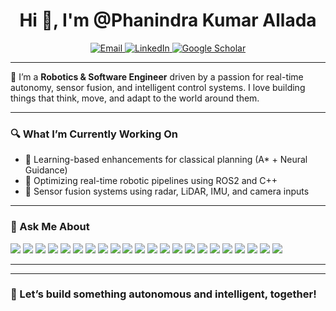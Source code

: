 <h1 align="center">Hi 👋, I'm @Phanindra Kumar Allada</h1>

<p align="center">
  <a href="mailto:phanindrakumarallada@gmail.com" target="_blank">
    <img src="https://img.shields.io/badge/Email-D14836?style=flat-square&logo=gmail&logoColor=white" alt="Email" />
  </a>
  <a href="https://www.linkedin.com/in/phanindra-kumar-allada/" target="_blank">
    <img src="https://img.shields.io/badge/LinkedIn-0077B5?style=flat-square&logo=linkedin&logoColor=white" alt="LinkedIn" />
  </a>
  <a href="https://scholar.google.com/citations?user=0Q_CsTgAAAAJ&hl=en&authuser=1" target="_blank">
    <img src="https://img.shields.io/badge/Google_Scholar-4285F4?style=flat-square&logo=google-scholar&logoColor=white" alt="Google Scholar" />
  </a>
</p>



<!--
<p align="center">
  <img src="https://komarev.com/ghpvc/?username=Phanindra-Kumar-Allada&label=Profile+Views&color=0e75b6&style=flat" alt="Phanindra-Kumar-Allada" />
</p>
-->
---

🎯 I’m a **Robotics & Software Engineer** driven by a passion for real-time autonomy, sensor fusion, and intelligent control systems. I love building things that think, move, and adapt to the world around them.

---

### 🔍 What I’m Currently Working On
- 🧭 Learning-based enhancements for classical planning (A* + Neural Guidance)
- 🎯 Optimizing real-time robotic pipelines using ROS2 and C++
- 🔧 Sensor fusion systems using radar, LiDAR, IMU, and camera inputs

---

<!--### 🌟 Featured Projects

- 🚀 **[Neural A* Path Planning](https://github.com/Phanindra-Kumar-Allada/NeuralAstar_PathPlanning)**  
  _Hybrid planner that combines A* with a learned cost function to optimize navigation in dynamic environments_

- 🏋️‍♂️ **[Real-Time Exercise Pose Estimation](https://github.com/Phanindra-Kumar-Allada/Real-Time_Motion_Tracking_for_Smarter_Workouts)**  
  _Live pose estimation and activity classification using MobileVNet for fitness feedback and motion analysis_

- 🍎 **[FruityVision](https://github.com/Phanindra-Kumar-Allada/FruityVision)**  
  _An edge-deployable fruit classifier built for smart sorting in industrial automation setups_
---
-->

### 💬 Ask Me About
<!--### 🛠️ Languages and Tools-->


<p align="left">
  <!-- Core Languages -->
  <img src="https://img.shields.io/badge/-C++-00599C?logo=c%2B%2B&logoColor=white" />
  <img src="https://img.shields.io/badge/-Python-3776AB?logo=python&logoColor=white" />
  <img src="https://img.shields.io/badge/-Bash-4EAA25?logo=gnubash&logoColor=white" />

  <!-- Robotics Platforms -->
  <img src="https://img.shields.io/badge/-ROS2-22314E?logo=ros&logoColor=white" />
  <img src="https://img.shields.io/badge/-ROS-22314E?logo=ros&logoColor=white" />

  <!-- Perception & CV -->
  <img src="https://img.shields.io/badge/-OpenCV-5C3EE8?logo=opencv&logoColor=white" />
  <img src="https://img.shields.io/badge/-PyTorch-EE4C2C?logo=pytorch&logoColor=white" />
  <img src="https://img.shields.io/badge/-NumPy-013243?logo=numpy&logoColor=white" />
  <img src="https://img.shields.io/badge/-Matplotlib-11557C?logo=matplotlib&logoColor=white" />

  <!-- Planning & Control -->
  <img src="https://img.shields.io/badge/-A*%20Planner-4B8BBE" />
  <img src="https://img.shields.io/badge/-DBSCAN%20Clustering-FF9900" />
  <img src="https://img.shields.io/badge/-Pose%20Estimation-6C3483" />

  <!-- Embedded & Deployment -->
  <img src="https://img.shields.io/badge/-Jetson-76B900?logo=nvidia&logoColor=white" />
  <img src="https://img.shields.io/badge/-Raspberry%20Pi-C51A4A?logo=raspberrypi&logoColor=white" />
  <img src="https://img.shields.io/badge/-Pololu%20Drivers-006666" />
  <img src="https://img.shields.io/badge/-QT-41CD52?logo=qt&logoColor=white" />

  <!-- Tools -->
  <img src="https://img.shields.io/badge/-Git-F05032?logo=git&logoColor=white" />
  <img src="https://img.shields.io/badge/-Docker-2496ED?logo=docker&logoColor=white" />
  <img src="https://img.shields.io/badge/-GitHub%20Actions-2088FF?logo=github-actions&logoColor=white" />
  <img src="https://img.shields.io/badge/-VS%20Code-007ACC?logo=visual-studio-code&logoColor=white" />

  <!-- OS & Shell -->
  <img src="https://img.shields.io/badge/-Ubuntu-E95420?logo=ubuntu&logoColor=white" />
  <img src="https://img.shields.io/badge/-Linux-FCC624?logo=linux&logoColor=black" />
</p>

---

<!-- 
### 📫 How to Reach Me
- ✉️ phanindrakumarallada@gmail.com  
- 🔗 [LinkedIn](https://www.linkedin.com/in/phanindra-kumar-allada/)  
-->
<!-- Optional personal site if available -->
<!-- 🌐 [Portfolio](https://your-portfolio-link.com) -->


<!--
<p align="left">
  <img src="https://img.shields.io/badge/-C++-00599C?logo=c%2B%2B&logoColor=white" />
  <img src="https://img.shields.io/badge/-Python-3776AB?logo=python&logoColor=white" />
  <img src="https://img.shields.io/badge/-ROS2-22314E?logo=ros&logoColor=white" />
  <img src="https://img.shields.io/badge/-PyTorch-EE4C2C?logo=pytorch&logoColor=white" />
  <img src="https://img.shields.io/badge/-OpenCV-5C3EE8?logo=opencv&logoColor=white" />
  <img src="https://img.shields.io/badge/-Docker-2496ED?logo=docker&logoColor=white" />
  <img src="https://img.shields.io/badge/-Jetson-76B900?logo=nvidia&logoColor=white" />
  <img src="https://img.shields.io/badge/-GitHub_Actions-2088FF?logo=github-actions&logoColor=white" />
</p>

---

### 🏆 GitHub Stats

<p align="center">
  <img src="https://github-readme-stats.vercel.app/api?username=Phanindra-Kumar-Allada&show_icons=true&theme=tokyonight" />
  <img src="https://github-readme-stats.vercel.app/api/top-langs/?username=Phanindra-Kumar-Allada&layout=compact&theme=tokyonight" />
</p>
-->
---
### 🚀 Let’s build something autonomous and intelligent, together!
